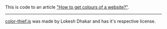 This is code to an article ["How to get colours of a website?"](http://blog.fullystacked.it/how-to-get-colours-of-a-website/).

--------

[color-thief.js](https://github.com/lokesh/color-thief/) was made by Lokesh Dhakar and has it's respective license.
